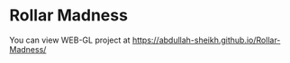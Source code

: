 # Rollar Madness



You can view  WEB-GL project  at https://abdullah-sheikh.github.io/Rollar-Madness/ 


